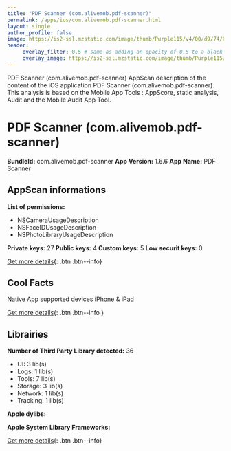 ```yaml
---
title: "PDF Scanner (com.alivemob.pdf-scanner)"
permalink: /apps/ios/com.alivemob.pdf-scanner.html
layout: single
author_profile: false
image: https://is2-ssl.mzstatic.com/image/thumb/Purple115/v4/00/d9/74/00d9745d-0ac6-9d17-6be0-6caa039e1800/AppIcon-0-0-1x_U007emarketing-0-0-0-7-0-0-sRGB-0-0-0-GLES2_U002c0-512MB-85-220-0-0.png/512x512bb.jpg
header: 
     overlay_filter: 0.5 # same as adding an opacity of 0.5 to a black background
     overlay_image: https://is2-ssl.mzstatic.com/image/thumb/Purple115/v4/00/d9/74/00d9745d-0ac6-9d17-6be0-6caa039e1800/AppIcon-0-0-1x_U007emarketing-0-0-0-7-0-0-sRGB-0-0-0-GLES2_U002c0-512MB-85-220-0-0.png/512x512bb.jpg
---
```

PDF Scanner (com.alivemob.pdf-scanner) AppScan description of the content of the iOS application PDF Scanner (com.alivemob.pdf-scanner). This analysis is based on the Mobile App Tools : AppScore, static analysis, Audit and the Mobile Audit App Tool.

# PDF Scanner (com.alivemob.pdf-scanner)

**BundleId:** com.alivemob.pdf-scanner
**App Version:** 1.6.6
**App Name:** PDF Scanner


## AppScan informations 

**List of permissions:** 
- NSCameraUsageDescription
- NSFaceIDUsageDescription
- NSPhotoLibraryUsageDescription
  
  
**Private keys:** 27
**Public keys:** 4
**Custom keys:** 5
**Low securit keys:** 0
  
[Get more details](/pricing.html){: .btn .btn--info}

## Cool Facts

Native App
supported devices iPhone & iPad
  
[Get more details](/pricing.html){: .btn .btn--info }

## Librairies 
**Number of Third Party Library detected:** 36
- UI: 3 lib(s)
- Logs: 1 lib(s)
- Tools: 7 lib(s)
- Storage: 3 lib(s)
- Network: 1 lib(s)
- Tracking: 1 lib(s)


**Apple dylibs:**


**Apple System Library Frameworks:**


  
[Get more details](/pricing.html){: .btn .btn--info}

